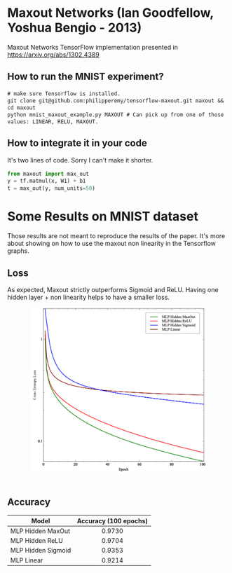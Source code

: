 # Maxout Networks (Ian Goodfellow, Yoshua Bengio - 2013)
Maxout Networks TensorFlow implementation presented in https://arxiv.org/abs/1302.4389

## How to run the MNIST experiment?

```
# make sure Tensorflow is installed.
git clone git@github.com:philipperemy/tensorflow-maxout.git maxout && cd maxout
python mnist_maxout_example.py MAXOUT # Can pick up from one of those values: LINEAR, RELU, MAXOUT.
```

## How to integrate it in your code

It's two lines of code. Sorry I can't make it shorter.

```python
from maxout import max_out
y = tf.matmul(x, W1) + b1
t = max_out(y, num_units=50)
```

# Some Results on MNIST dataset

Those results are not meant to reproduce the results of the paper. It's more about showing on how to use the maxout non linearity in the Tensorflow graphs.

## Loss

As expected, Maxout strictly outperforms Sigmoid and ReLU. Having one hidden layer + non linearity helps to have a smaller loss.

<div align="center">
  <img src="fig/mnist.png" width="400"><br><br>
</div>

## Accuracy

| Model      | Accuracy (100 epochs) | 
| ------------- |:-------------:|
| MLP Hidden MaxOut      | 0.9730 |
| MLP Hidden ReLU       |  0.9704      |
| MLP Hidden Sigmoid | 0.9353      |
| MLP Linear | 0.9214      |

